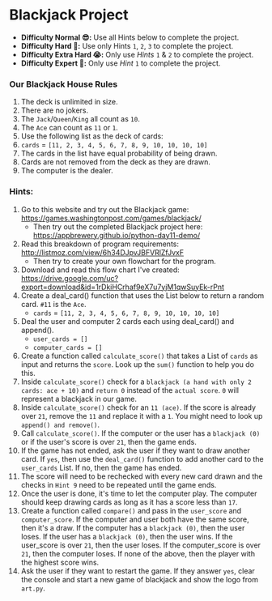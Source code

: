 # Blackjack Project

- **Difficulty Normal 😎:** Use all Hints below to complete the project.
- **Difficulty Hard 🤔:** Use only Hints `1`, `2`, `3` to complete the project.
- **Difficulty Extra Hard 😭:** Only use _Hints_ `1` & `2` to complete the project.
- **Difficulty Expert 🤯:** Only use _Hint_ `1` to complete the project.

### Our Blackjack House Rules

1. The deck is unlimited in size. 
2. There are no jokers. 
3. The `Jack`/`Queen`/`King` all count as `10`.
4. The `Ace` can count as `11` or `1`.
5. Use the following list as the deck of cards:
6. `cards` = `[11, 2, 3, 4, 5, 6, 7, 8, 9, 10, 10, 10, 10]`
7. The cards in the list have equal probability of being drawn.
8. Cards are not removed from the deck as they are drawn.
9. The computer is the dealer.

### Hints:
1. Go to this website and try out the Blackjack game: https://games.washingtonpost.com/games/blackjack/
   - Then try out the completed Blackjack project here: https://appbrewery.github.io/python-day11-demo/
2. Read this breakdown of program requirements: http://listmoz.com/view/6h34DJpvJBFVRlZfJvxF
   - Then try to create your own flowchart for the program.
3. Download and read this flow chart I've created: https://drive.google.com/uc?export=download&id=1rDkiHCrhaf9eX7u7yjM1qwSuyEk-rPnt
4. Create a deal_card() function that uses the List below to return a random card.
`#11` is the `Ace`.
   - `cards` = `[11, 2, 3, 4, 5, 6, 7, 8, 9, 10, 10, 10, 10]`
5. Deal the user and computer 2 cards each using deal_card() and append().
   - `user_cards = []`
   - `computer_cards = []`
6. Create a function called `calculate_score()` that takes a List of `cards` as input and returns the `score`. Look up the `sum()` function to help you do this.
7. Inside `calculate_score()` check for a `blackjack (a hand with only 2 cards: ace + 10)` and `return 0` instead of the `actual score`. `0` will represent a blackjack in our game.
8. Inside `calculate_score()` check for an `11 (ace)`. If the score is already over `21`, remove the `11` and replace it with a `1`. You might need to look up `append() and remove()`.
9. Call `calculate_score()`. If the computer or the user has a `blackjack (0)` or if the user's score is over `21`, then the game ends.
10. If the game has not ended, ask the user if they want to draw another card. If `yes`, then use the `deal_card()` function to add another card to the `user_cards` List. If no, then the game has ended.
11. The score will need to be rechecked with every new card drawn and the checks in `Hint 9` need to be repeated until the game ends.
12. Once the user is done, it's time to let the computer play. The computer should keep drawing cards as long as it has a score less than `17`.
13. Create a function called `compare()` and pass in the `user_score` and `computer_score`. If the computer and user both have the same score, then it's a draw. If the computer has a `blackjack (0)`, then the user loses. If the user has a `blackjack (0)`, then the user wins. If the user_score is over `21`, then the user loses. If the computer_score is over `21`, then the computer loses. If none of the above, then the player with the highest score wins.
14. Ask the user if they want to restart the game. If they answer `yes`, clear the console and start a new game of blackjack and show the logo from `art.py`.


